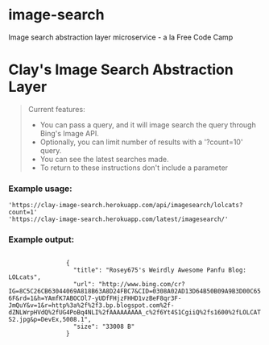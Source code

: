 # image-search
Image search abstraction layer microservice - a la Free Code Camp

 <body>
        <div class="container">
            <h1 class="header">
                Clay's Image Search Abstraction Layer
            </h1>
            <blockquote>
                Current features:
                <ul>
                    <li> You can pass a query, and it will image search the query through Bing's Image API.</li>
                    <li> Optionally, you can limit number of results with a '?count=10' query.</li>
                    <li> You can see the latest searches made.</li>
                    <li> To return to these instructions don't include a parameter</li> 
                </ul>
            </blockquote>
            <h3>Example usage:</h3>
            <code>'https://clay-image-search.herokuapp.com/api/imagesearch/lolcats?count=1'</code><br>
            <code>'https://clay-image-search.herokuapp.com/latest/imagesearch/'</code>
            <h3>Example output:</h3>
            <code>
                {
                  "title": "Rosey675's Weirdly Awesome Panfu Blog: LOLcats",
                  "url": "http://www.bing.com/cr?IG=8C5C26CB63044069A818B63A8D24FBC7&CID=0308A02AD13D64B50B09A9B3D00C656F&rd=1&h=YAmfK7ABOCOl7-yUDfFHjzFHHD1vzBeF8qr3F-JmQuY&v=1&r=http%3a%2f%2f3.bp.blogspot.com%2f-dZNLWrpHVdQ%2fUG4PoBq4NLI%2fAAAAAAAAA_c%2f6Yt4S1CgiiQ%2fs1600%2fLOLCATS2.jpg&p=DevEx,5008.1",
                  "size": "33008 B"
                }
            </code>
        </div>
    </body>
